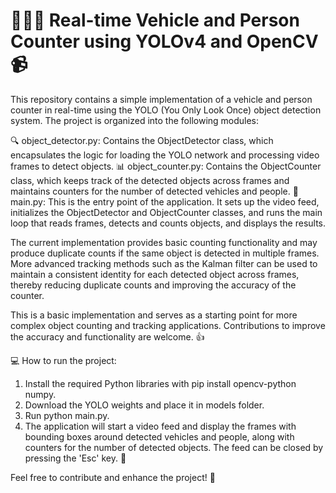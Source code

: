 # 🚗🚶‍♂️ Real-time Vehicle and Person Counter using YOLOv4 and OpenCV 📹

This repository contains a simple implementation of a vehicle and person counter in real-time using the YOLO (You Only Look Once) object detection system. The project is organized into the following modules:

🔍 object_detector.py: Contains the ObjectDetector class, which encapsulates the logic for loading the YOLO network and processing video frames to detect objects.
📊 object_counter.py: Contains the ObjectCounter class, which keeps track of the detected objects across frames and maintains counters for the number of detected vehicles and people.
📝 main.py: This is the entry point of the application. It sets up the video feed, initializes the ObjectDetector and ObjectCounter classes, and runs the main loop that reads frames, detects and counts objects, and displays the results.

The current implementation provides basic counting functionality and may produce duplicate counts if the same object is detected in multiple frames. More advanced tracking methods such as the Kalman filter can be used to maintain a consistent identity for each detected object across frames, thereby reducing duplicate counts and improving the accuracy of the counter.

This is a basic implementation and serves as a starting point for more complex object counting and tracking applications. Contributions to improve the accuracy and functionality are welcome. 👍

💻 How to run the project:

1) Install the required Python libraries with pip install opencv-python numpy.
2) Download the YOLO weights and place it in models folder.
3) Run python main.py.
4) The application will start a video feed and display the frames with bounding boxes around detected vehicles and people, along with counters for the number of detected objects. The feed can be closed by pressing the 'Esc' key. 🎥

Feel free to contribute and enhance the project! 🌟
